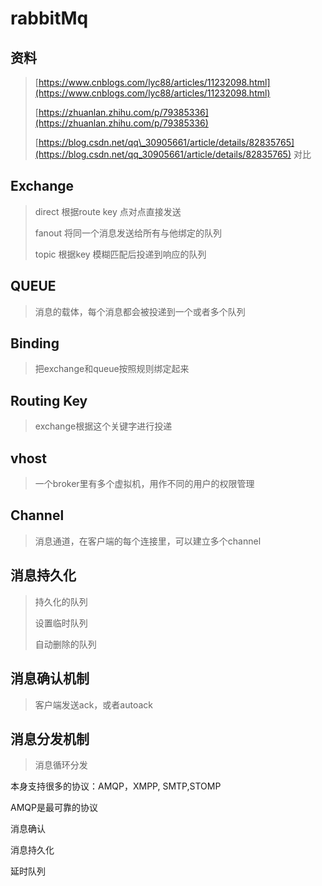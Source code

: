 # rabbitMq

## 资料

> [https://www.cnblogs.com/lyc88/articles/11232098.html](https://www.cnblogs.com/lyc88/articles/11232098.html)
>
> [https://zhuanlan.zhihu.com/p/79385336](https://zhuanlan.zhihu.com/p/79385336)
>
> [https://blog.csdn.net/qq\_30905661/article/details/82835765](https://blog.csdn.net/qq_30905661/article/details/82835765)  对比

## Exchange

> direct  根据route key 点对点直接发送
>
> fanout 将同一个消息发送给所有与他绑定的队列
>
> topic  根据key 模糊匹配后投递到响应的队列

## QUEUE

> 消息的载体，每个消息都会被投递到一个或者多个队列

## Binding

> 把exchange和queue按照规则绑定起来

## Routing Key

> exchange根据这个关键字进行投递

## vhost

> 一个broker里有多个虚拟机，用作不同的用户的权限管理

## Channel

> 消息通道，在客户端的每个连接里，可以建立多个channel

## 消息持久化

> 持久化的队列
>
> 设置临时队列
>
> 自动删除的队列

## 消息确认机制

> 客户端发送ack，或者autoack

## 消息分发机制

> 消息循环分发

本身支持很多的协议：AMQP，XMPP, SMTP,STOMP

AMQP是最可靠的协议

消息确认

消息持久化

延时队列

